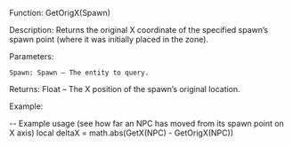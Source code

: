 Function: GetOrigX(Spawn)

Description: Returns the original X coordinate of the specified spawn’s spawn point (where it was initially placed in the zone).

Parameters:

    Spawn: Spawn – The entity to query.

Returns: Float – The X position of the spawn’s original location.

Example:

-- Example usage (see how far an NPC has moved from its spawn point on X axis)
local deltaX = math.abs(GetX(NPC) - GetOrigX(NPC))